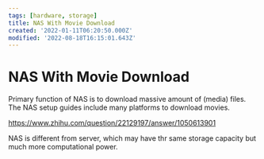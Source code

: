 ```yaml
---
tags: [hardware, storage]
title: NAS With Movie Download
created: '2022-01-11T06:20:50.000Z'
modified: '2022-08-18T16:15:01.643Z'
---
```


# NAS With Movie Download

Primary function of NAS is to download massive amount of (media) files. The NAS setup guides include many platforms to download movies.

https://www.zhihu.com/question/22129197/answer/1050613901

NAS is different from server, which may have thr same storage capacity but much more computational power.
